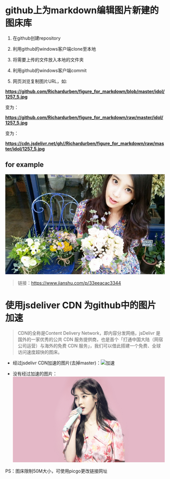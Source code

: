# github上为markdown编辑图片新建的图床库

1. 在github创建repository

2. 利用github的windows客户端clone至本地

3. 将需要上传的文件放入本地的文件夹

4. 利用github的windows客户端commit

5. 网页浏览复制图片URL，如:

**https://github.com/Richardurben/figure_for_markdown/blob/master/idol/1257_5.jpg**

变为：

**https://github.com/Richardurben/figure_for_markdown/raw/master/idol/1257_5.jpg**

变为：

**https://cdn.jsdelivr.net/gh//Richardurben/figure_for_markdown/raw/master/idol/1257_5.jpg**

## for example

![my idol IU](https://github.com/Richardurben/figure_for_markdown/raw/master/idol/1257_5.jpg)

> 链接：https://www.jianshu.com/p/33eeacac3344

# 使用jsdeliver CDN 为github中的图片加速

> CDN的全称是Content Delivery Network，即内容分发网络，jsDelivr 是国外的一家优秀的公共 CDN 服务提供商，也是首个「打通中国大陆（网宿公司运营）与海外的免费 CDN 服务」，我们可以借此搭建一个免费、全球访问速度超快的图床。

* 经过jsdelivr CDN加速的图片(去掉master)：![加速](https://cdn.jsdelivr.net/gh/Richardurben/figure_for_markdown/idol/IU4.jpg)

* 没有经过加速的图片：![无加速](https://github.com/Richardurben/figure_for_markdown/raw/master/idol/IU4.jpg)

PS：图床限制50M大小，可使用picgo更改链接网址



